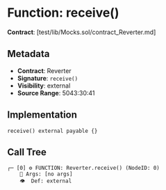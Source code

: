 # Function: receive()

**Contract**: [test/lib/Mocks.sol/contract_Reverter.md]

## Metadata

- **Contract**: Reverter
- **Signature**: `receive()`
- **Visibility**: external
- **Source Range**: 5043:30:41

## Implementation

```solidity
receive() external payable {}
```

## Call Tree

```
┌─ [0] ⚙️ FUNCTION: Reverter.receive() (NodeID: 0)
    💬 Args: [no args]
    👁️  Def: external
```
